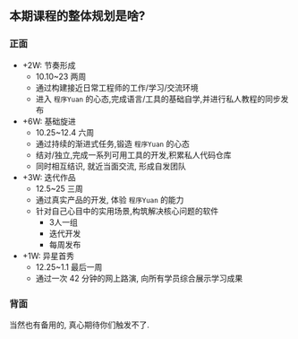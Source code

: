 ## 本期课程的整体规划是啥?

### 正面
  
- +2W: 节奏形成
	+ 10.10\~23 两周
	+ 通过构建接近日常工程师的工作/学习/交流环境
	+ 进入 `程序Yuan` 的心态,完成语言/工具的基础自学,并进行私人教程的同步发布
- +6W: 基础旋进
	+ 10.25\~12.4 六周
	+ 通过持续的渐进式任务,锻造 `程序Yuan` 的心态
	+ 结对/独立,完成一系列可用工具的开发,积累私人代码仓库
	+ 同时相互结识, 就近当面交流, 形成自发团队
- +3W: 迭代作品
	+ 12.5\~25 三周
	+ 通过真实产品的开发, 体验 `程序Yuan` 的能力
	+ 针对自己心目中的实用场景,构筑解决核心问题的软件
		* 3人一组
		* 迭代开发
		* 每周发布
- +1W: 异星首秀
	+ 12.25\~1.1 最后一周
	+ 通过一次 42 分钟的网上路演, 向所有学员综合展示学习成果

### 背面

当然也有备用的, 
真心期待你们触发不了.